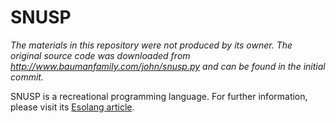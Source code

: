 # SNUSP

*The materials in this repository were not produced by its owner. The original source code was downloaded from http://www.baumanfamily.com/john/snusp.py and can be found in the initial commit.*

SNUSP is a recreational programming language. For further information, please visit its [Esolang article].

[Esolang article]: https://esolangs.org/wiki/SNUSP "SNUSP - Esolang"
